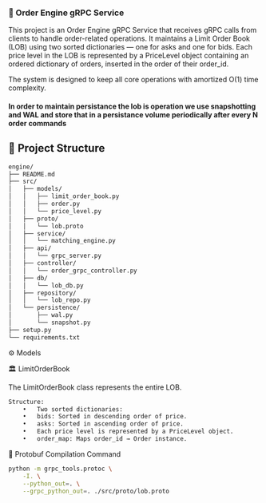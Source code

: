 ### 🧩 Order Engine gRPC Service

This project is an Order Engine gRPC Service that receives gRPC calls from clients to handle order-related operations.
It maintains a Limit Order Book (LOB) using two sorted dictionaries — one for asks and one for bids.
Each price level in the LOB is represented by a PriceLevel object containing an ordered dictionary of orders, inserted in the order of their order_id.

The system is designed to keep all core operations with amortized O(1) time complexity.

#### In order to maintain persistance the lob is operation we use snapshotting and WAL and store that in a persistance volume periodically after every N order commands 

## 📁 Project Structure

```bash
engine/
├── README.md
├── src/
│   ├── models/
│   │   ├── limit_order_book.py
│   │   ├── order.py
│   │   └── price_level.py
│   ├── proto/
│   │   └── lob.proto
│   ├── service/
│   │   └── matching_engine.py
│   ├── api/
│   │   └── grpc_server.py
│   ├── controller/
│   │   └── order_grpc_controller.py
│   ├── db/
│   │   └── lob_db.py
│   ├── repository/
│   │   └── lob_repo.py
│   └── persistence/
│       ├── wal.py
│       └── snapshot.py
├── setup.py
└── requirements.txt
```

⚙️ Models

🏛️ LimitOrderBook

The LimitOrderBook class represents the entire LOB.

```bash
Structure:
	•	Two sorted dictionaries:
	•	bids: Sorted in descending order of price.
	•	asks: Sorted in ascending order of price.
	•	Each price level is represented by a PriceLevel object.
	•	order_map: Maps order_id → Order instance.
```

🧬 Protobuf Compilation Command
```bash
python -m grpc_tools.protoc \
    -I. \
    --python_out=. \
    --grpc_python_out=. ./src/proto/lob.proto
```